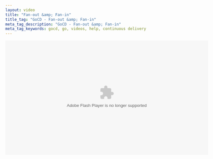 ```yaml
---
layout: video
title: "Fan-out &amp; Fan-in"
title_tag: "GoCD - Fan-out &amp; Fan-in"
meta_tag_description: "GoCD - Fan-out &amp; Fan-in"
meta_tag_keywords: gocd, go, videos, help, continuous delivery
---
```


<div id="wistia_tjyh230ehp" class="wistia_embed" style="width:640px;height:388px;">
  <div itemprop="video" itemscope="" itemtype="http://schema.org/VideoObject">
    <meta itemprop="name" content="Go #5 - Fan-out &amp; Fan-in">
      <meta itemprop="duration" content="PT2M59S">
        <meta itemprop="thumbnailUrl" content="https://embed-ssl.wistia.com/deliveries/ed3fff70339555a968c20446e7f4f771c3876c13.bin">
          <meta itemprop="contentURL" content="https://embed-ssl.wistia.com/deliveries/1ed0d5ebe616bd0fa177ef55d045664f14f946ea.bin">
            <meta itemprop="embedURL" content="https://embed-ssl.wistia.com/flash/embed_player_v2.0.swf?2013-10-04&amp;autoPlay=false&amp;banner=false&amp;controlsVisibleOnLoad=true&amp;customColor=fe7600&amp;endVideoBehavior=default&amp;fullscreenDisabled=true&amp;hdUrl%5B2pass%5D=true&amp;hdUrl%5Bext%5D=flv&amp;hdUrl%5Bheight%5D=720&amp;hdUrl%5Bsize%5D=58444285&amp;hdUrl%5Btype%5D=hdflv&amp;hdUrl%5Burl%5D=https%3A%2F%2Fembed-ssl.wistia.com%2Fdeliveries%2Ff8d59e03ce27327ed114f82aabf95460eaae8493.bin&amp;hdUrl%5Bwidth%5D=1280&amp;mediaDuration=179.0&amp;playButtonVisible=true&amp;showPlayButton=true&amp;showPlaybar=true&amp;showVolume=true&amp;stillUrl=https%3A%2F%2Fembed-ssl.wistia.com%2Fdeliveries%2Fed3fff70339555a968c20446e7f4f771c3876c13.jpg%3Fimage_crop_resized%3D640x360&amp;unbufferedSeek=false&amp;videoUrl=https%3A%2F%2Fembed-ssl.wistia.com%2Fdeliveries%2F1ed0d5ebe616bd0fa177ef55d045664f14f946ea.bin">
              <meta itemprop="uploadDate" content="2013-12-12T15:07:14Z">
                <object id="wistia_tjyh230ehp_seo" classid="clsid:D27CDB6E-AE6D-11cf-96B8-444553540000" style="display:block;height:360px;position:relative;width:640px;">
                  <param name="movie" value="https://embed-ssl.wistia.com/flash/embed_player_v2.0.swf?2013-10-04">
                    <param name="allowfullscreen" value="true">
                      <param name="allowscriptaccess" value="always">
                        <param name="bgcolor" value="#000000">
                          <param name="wmode" value="opaque">
                            <param name="flashvars" value="autoPlay=false&amp;banner=false&amp;controlsVisibleOnLoad=true&amp;customColor=fe7600&amp;endVideoBehavior=default&amp;fullscreenDisabled=true&amp;hdUrl%5B2pass%5D=true&amp;hdUrl%5Bext%5D=flv&amp;hdUrl%5Bheight%5D=720&amp;hdUrl%5Bsize%5D=58444285&amp;hdUrl%5Btype%5D=hdflv&amp;hdUrl%5Burl%5D=https%3A%2F%2Fembed-ssl.wistia.com%2Fdeliveries%2Ff8d59e03ce27327ed114f82aabf95460eaae8493.bin&amp;hdUrl%5Bwidth%5D=1280&amp;mediaDuration=179.0&amp;playButtonVisible=true&amp;showPlayButton=true&amp;showPlaybar=true&amp;showVolume=true&amp;stillUrl=https%3A%2F%2Fembed-ssl.wistia.com%2Fdeliveries%2Fed3fff70339555a968c20446e7f4f771c3876c13.jpg%3Fimage_crop_resized%3D640x360&amp;unbufferedSeek=false&amp;videoUrl=https%3A%2F%2Fembed-ssl.wistia.com%2Fdeliveries%2F1ed0d5ebe616bd0fa177ef55d045664f14f946ea.bin">
                              <embed src="https://embed-ssl.wistia.com/flash/embed_player_v2.0.swf?2013-10-04" allowfullscreen="true" allowscriptaccess="always" bgcolor="#000000" flashvars="autoPlay=false&amp;banner=false&amp;controlsVisibleOnLoad=true&amp;customColor=fe7600&amp;endVideoBehavior=default&amp;fullscreenDisabled=true&amp;hdUrl%5B2pass%5D=true&amp;hdUrl%5Bext%5D=flv&amp;hdUrl%5Bheight%5D=720&amp;hdUrl%5Bsize%5D=58444285&amp;hdUrl%5Btype%5D=hdflv&amp;hdUrl%5Burl%5D=https%3A%2F%2Fembed-ssl.wistia.com%2Fdeliveries%2Ff8d59e03ce27327ed114f82aabf95460eaae8493.bin&amp;hdUrl%5Bwidth%5D=1280&amp;mediaDuration=179.0&amp;playButtonVisible=true&amp;showPlayButton=true&amp;showPlaybar=true&amp;showVolume=true&amp;stillUrl=https%3A%2F%2Fembed-ssl.wistia.com%2Fdeliveries%2Fed3fff70339555a968c20446e7f4f771c3876c13.jpg%3Fimage_crop_resized%3D640x360&amp;unbufferedSeek=false&amp;videoUrl=https%3A%2F%2Fembed-ssl.wistia.com%2Fdeliveries%2F1ed0d5ebe616bd0fa177ef55d045664f14f946ea.bin" name="wistia_tjyh230ehp_html" style="display:block;height:100%;position:relative;width:100%;" type="application/x-shockwave-flash" wmode="opaque"/>
                            </param>
                            <p/>
                            <noscript itemprop="description">Go #5 - Fan-out  Fan-in</noscript>
                          </param>
                        </param>
                      </param>
                    </param>
                  </param>
                </object>
              </meta>
            </meta>
          </meta>
        </meta>
      </meta>
    </meta>
  </div>
</div>

